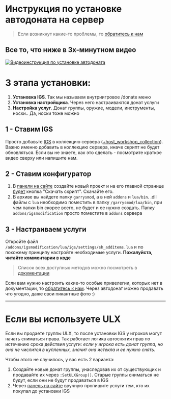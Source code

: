 # Инструкция по установке автодоната на сервер
> Если возникнут какие-то проблемы, то [обратитесь к нам](https://gm-donate.ru/support)

## Все то, что ниже в 3х-минутном видео
[![Видеоинструкция по установке автодоната](https://img.qweqwe.ovh/1579629026184.png)](https://www.youtube.com/watch?v=Ei9kwlOH2VY)

# 3 этапа установки:
1. **Установка IGS**. Так мы называем внутриигровое /donate меню
2. **Установка настройщика**. Через него настраиваются донат услуги
3. **Настройка услуг**. Донат группы, оружие, модели, инструменты, носки.. Да, носки тоже можно

## 1 - Ставим IGS
Просто добавьте [IGS](https://steamcommunity.com/sharedfiles/filedetails/?id=1975134641) в коллекцию сервера ([+host_workshop_collection](https://wiki.garrysmod.com/page/Workshop_for_Dedicated_Servers)). Важно именно добавить в коллекцию сервера, иначе скрипт не будет обновляться. Если вы не знаете, как это сделать - посмотрите краткое видео сверху или напишите нам.

## 2 - Ставим конфигуратор
1. В [панели на сайте](https://gm-donate.ru/panel) создайте новый проект и на его главной странице [будет](https://img.qweqwe.ovh/1579627010745.png) кнопка "Скачать скрипт". Скачайте его.
2. В архиве вы найдете папку `garrysmod`, а в ней `addons` и `lua/bin`. .dll файлы с `lua` необходимо поместить в папку `/garrysmod/lua/bin`, при чем папки bin скорее всего, не будет и ее нужно создать. Папку `addons/igsmodification` просто поместите в `addons` сервера

## 3 - Настраиваем услуги
Откройте файл `/addons/igsmodification/lua/igs/settings/sh_additems.lua` и по похожему принципу настройте необходимые услуги. **Пожалуйста, читайте комментарии в коде**

> Список всех доступных методов можно посмотреть в [документации](DOCUMENTATION.md)

Если вам нужно настроить какие-то особые привелегии, которых нет в документации, то [обратитесь к нам](https://gm-donate.ru/support). Через автодонат можно продавать что угодно, даже свои пикантные фото :)

---

# Если вы используете ULX
Если вы продаете группы ULX, то после установки IGS у игроков могут начать сниматься права. Так работает логика автоснятия прав по истечению срока действия услуги: _если у игрока есть донат группа, но она не числится в купленных, значит она истекла и ее нужно снять_.

Чтобы этого не случилось, у вас есть 2 варианта:
1. Создайте новые донат группы, унаследовав их от существующих и продавайте их через `:SetULXGroup()`. Старые группы сниматься не будут, если они не будут продаваться в IGS
2. Через [панель на сайте](https://gm-donate.ru/panel/statistics/purchases) вручную пропишите услуги тем, кто их покупал до установки IGS
